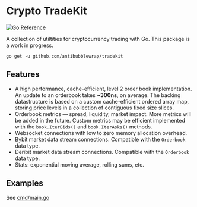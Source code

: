 # Crypto TradeKit

[![Go Reference](https://pkg.go.dev/badge/github.com/antibubblewrap/tradekit.svg)](https://pkg.go.dev/github.com/antibubblewrap/tradekit)

A collection of utiltities for cryptocurrency trading with Go. This package is a work
in progress.

```
go get -u github.com/antibubblewrap/tradekit
```

## Features 

  - A high performance, cache-efficient, level 2 order book implementation. An update
    to an orderbook takes __~300ns__, on average. The backing datastructure is based on
    a custom cache-efficient ordered array map, storing price levels in a collection of
    contiguous fixed size slices.
  - Orderbook metrics — spread, liquidity, market impact. More metrics will be added in
    the future. Custom metrics may be efficient implemented with the `book.IterBids()` and
    `book.IterAsks()` methods.
  - Websocket connections with low to zero memory allocation overhead.
  - Bybit market data stream connections. Compatible with the `Orderbook` data type.
  - Deribit market data stream connections. Compatible with the `Orderbook` data type.
  - Stats: exponential moving average, rolling sums, etc.


## Examples

See [cmd/main.go](./cmd/main.go)


